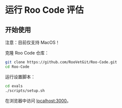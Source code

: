 # 运行 Roo Code 评估

## 开始使用

注意：目前仅支持 MacOS！

克隆 Roo Code 仓库：

```sh
git clone https://github.com/RooVetGit/Roo-Code.git
cd Roo-Code
```

运行设置脚本：

```sh
cd evals
./scripts/setup.sh
```

在浏览器中访问 [localhost:3000](http://localhost:3000/)。 